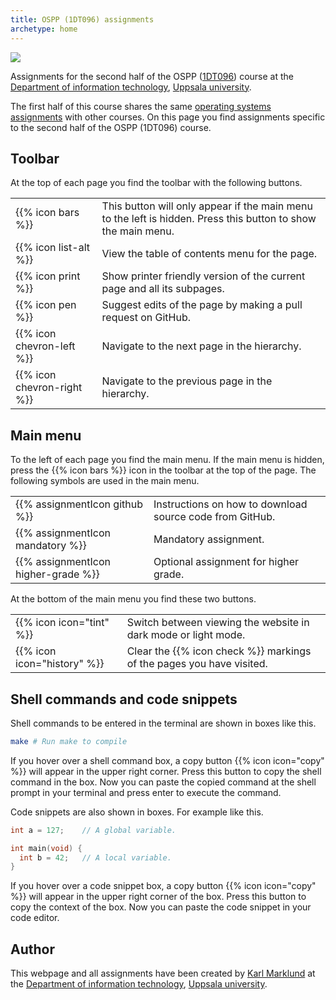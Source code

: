 ```yaml
---
title: OSPP (1DT096) assignments
archetype: home
---
```


![](images/uu-full-logo-dark.png?classes=uu-full-logo)

Assignments for the second half of the OSPP
([1DT096][ospp]) course at the [Department of
information technology][it], [Uppsala university][uu].

[os]: https://www.uu.se/en/study/course?query=1DT044
[ospp]: https://www.uu.se/en/study/course?query=1DT096

[it]: https://www.it.uu.se/first?lang=en
[uu]: https://www.uu.se/en/

The first half of this course shares the same [operating systems
assignments][os-assignments] with other courses. On this page you find
assignments specific to the second half of the OSPP (1DT096) course.

[os-assignments]: https://os-assignments.github.io/v1/


## Toolbar

At the top of each page you find the toolbar with the following buttons.

<table class="icon-list">
<tr>
  <td>
    {{% icon bars %}}
  </td>
  <td>
    This button will only appear if the main menu to the left is hidden. Press this button to show
    the main menu. 
  </td>
</tr>
<tr>
  <td>
    {{% icon list-alt %}}
  </td>
  <td>
    View the table of contents menu for the page.
  </td>
</tr>
<tr>
  <td>
    {{% icon print %}}
  </td>
  <td>
    Show printer friendly version of the current page and all its subpages. 
  </td>
</tr>
<tr>
  <td>
    {{% icon pen %}}
  </td>
  <td>
    Suggest edits of the page by making a pull request on GitHub. 
  </td>
</tr>
<tr>
  <td>
    {{% icon chevron-left %}}
  </td>
  <td>
    Navigate to the next page in the hierarchy.
  </td>
</tr>
<tr>
  <td>
   {{% icon chevron-right %}}
  </td>
  <td>
    Navigate to the previous page in the hierarchy.
  </td>
</tr>
</table>


## Main menu

To the left of each page you find the main menu. If the main menu is hidden, press the {{%
icon bars %}} icon in the toolbar at the top of the page.  The following
symbols are used in the main menu.  


<table class="icon-list">
<tr>
  <td>
   {{% assignmentIcon github %}}
  </td>
  <td>
    Instructions on how to download source code from GitHub.
  </td>
</tr>
<tr>
  <td>
    {{% assignmentIcon mandatory %}}
  </td>
  <td>
   Mandatory assignment. 
  </td>
</tr>
<tr>
  <td>
   {{% assignmentIcon higher-grade %}}
  </td>
  <td>
     Optional assignment for higher grade.
  </td>
</tr>
</table>

At the bottom of the main menu you find these two buttons. 
<table class="icon-list">
<tr>
  <td>
 {{% icon icon="tint" %}}
  </td>
  <td>
    Switch between viewing the website in dark mode or light mode.
  </td>
</tr>
<tr>
  <td>
   {{% icon icon="history" %}}
  </td>
  <td>
  Clear the {{% icon check %}} markings of the pages
  you have visited. 
  </td>
</tr>
</table>

## Shell commands and code snippets 

Shell commands to be entered in the terminal are shown in boxes like this. 

``` bash session
make # Run make to compile
```

If you hover over a shell command box, a copy button {{% icon icon="copy" %}} will appear
in the upper right corner. Press this button to copy the shell command in the box. Now you
can paste the copied command at the shell prompt in your terminal and press
enter to execute the command. 

Code snippets are also shown in boxes. For example like this.

``` C
int a = 127;    // A global variable. 

int main(void) {
  int b = 42;   // A local variable.
}
```

If you hover over a code snippet box, a copy button {{% icon icon="copy" %}} will appear in the upper
right corner of the box. Press this button to copy the context of the box. Now
you can paste the code snippet in your code editor.

## Author

This webpage and all assignments have been created by [Karl Marklund][km] at the
[Department of information technology][it], [Uppsala university][uu]. 

[km]: https://www.katalog.uu.se/profile/?id=N2-482
